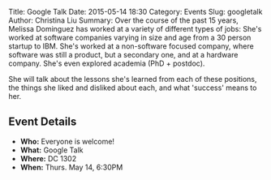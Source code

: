 Title: Google Talk
Date: 2015-05-14 18:30
Category: Events
Slug: googletalk
Author: Christina Liu 
Summary: Over the course of the past 15 years, Melissa Dominguez has worked at a variety of different types of jobs:
She's worked at software companies varying in size and age from a 30 person startup to IBM. 
She's worked at a non-software focused company, where software was still a product, but a secondary one, and at a hardware company. 
She's even explored academia (PhD + postdoc). 

She will talk about the lessons she's learned from each of these positions, the things she liked and disliked about each, and what 'success' means to her.

## Event Details ##

+ **Who:** Everyone is welcome!
+ **What:** Google Talk
+ **Where:** DC 1302
+ **When:** Thurs. May 14, 6:30PM

